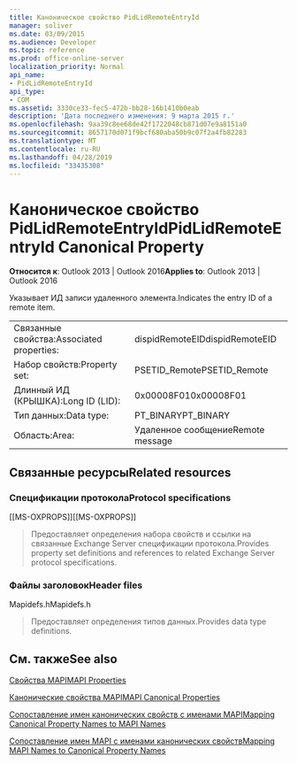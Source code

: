 ```yaml
---
title: Каноническое свойство PidLidRemoteEntryId
manager: soliver
ms.date: 03/09/2015
ms.audience: Developer
ms.topic: reference
ms.prod: office-online-server
localization_priority: Normal
api_name:
- PidLidRemoteEntryId
api_type:
- COM
ms.assetid: 3330ce33-fec5-472b-bb28-16b1410b0eab
description: 'Дата последнего изменения: 9 марта 2015 г.'
ms.openlocfilehash: 9aa39c8ee68de42f1722048cb871d07e9a8151a0
ms.sourcegitcommit: 8657170d071f9bcf680aba50b9c07f2a4fb82283
ms.translationtype: MT
ms.contentlocale: ru-RU
ms.lasthandoff: 04/28/2019
ms.locfileid: "33435308"
---
```

# <a name="pidlidremoteentryid-canonical-property"></a><span data-ttu-id="88c4f-103">Каноническое свойство PidLidRemoteEntryId</span><span class="sxs-lookup"><span data-stu-id="88c4f-103">PidLidRemoteEntryId Canonical Property</span></span>

  
  
<span data-ttu-id="88c4f-104">**Относится к**: Outlook 2013 | Outlook 2016</span><span class="sxs-lookup"><span data-stu-id="88c4f-104">**Applies to**: Outlook 2013 | Outlook 2016</span></span> 
  
<span data-ttu-id="88c4f-105">Указывает ИД записи удаленного элемента.</span><span class="sxs-lookup"><span data-stu-id="88c4f-105">Indicates the entry ID of a remote item.</span></span>
  
|||
|:-----|:-----|
|<span data-ttu-id="88c4f-106">Связанные свойства:</span><span class="sxs-lookup"><span data-stu-id="88c4f-106">Associated properties:</span></span>  <br/> |<span data-ttu-id="88c4f-107">dispidRemoteEID</span><span class="sxs-lookup"><span data-stu-id="88c4f-107">dispidRemoteEID</span></span>  <br/> |
|<span data-ttu-id="88c4f-108">Набор свойств:</span><span class="sxs-lookup"><span data-stu-id="88c4f-108">Property set:</span></span>  <br/> |<span data-ttu-id="88c4f-109">PSETID_Remote</span><span class="sxs-lookup"><span data-stu-id="88c4f-109">PSETID_Remote</span></span>  <br/> |
|<span data-ttu-id="88c4f-110">Длинный ИД (КРЫШКА):</span><span class="sxs-lookup"><span data-stu-id="88c4f-110">Long ID (LID):</span></span>  <br/> |<span data-ttu-id="88c4f-111">0x00008F01</span><span class="sxs-lookup"><span data-stu-id="88c4f-111">0x00008F01</span></span>  <br/> |
|<span data-ttu-id="88c4f-112">Тип данных:</span><span class="sxs-lookup"><span data-stu-id="88c4f-112">Data type:</span></span>  <br/> |<span data-ttu-id="88c4f-113">PT_BINARY</span><span class="sxs-lookup"><span data-stu-id="88c4f-113">PT_BINARY</span></span>  <br/> |
|<span data-ttu-id="88c4f-114">Область:</span><span class="sxs-lookup"><span data-stu-id="88c4f-114">Area:</span></span>  <br/> |<span data-ttu-id="88c4f-115">Удаленное сообщение</span><span class="sxs-lookup"><span data-stu-id="88c4f-115">Remote message</span></span>  <br/> |
   
## <a name="related-resources"></a><span data-ttu-id="88c4f-116">Связанные ресурсы</span><span class="sxs-lookup"><span data-stu-id="88c4f-116">Related resources</span></span>

### <a name="protocol-specifications"></a><span data-ttu-id="88c4f-117">Спецификации протокола</span><span class="sxs-lookup"><span data-stu-id="88c4f-117">Protocol specifications</span></span>

<span data-ttu-id="88c4f-118">[[MS-OXPROPS]]</span><span class="sxs-lookup"><span data-stu-id="88c4f-118">[[MS-OXPROPS]]</span></span> 
  
> <span data-ttu-id="88c4f-119">Предоставляет определения набора свойств и ссылки на связанные Exchange Server спецификации протокола.</span><span class="sxs-lookup"><span data-stu-id="88c4f-119">Provides property set definitions and references to related Exchange Server protocol specifications.</span></span>
    
### <a name="header-files"></a><span data-ttu-id="88c4f-120">Файлы заголовок</span><span class="sxs-lookup"><span data-stu-id="88c4f-120">Header files</span></span>

<span data-ttu-id="88c4f-121">Mapidefs.h</span><span class="sxs-lookup"><span data-stu-id="88c4f-121">Mapidefs.h</span></span>
  
> <span data-ttu-id="88c4f-122">Предоставляет определения типов данных.</span><span class="sxs-lookup"><span data-stu-id="88c4f-122">Provides data type definitions.</span></span>
    
## <a name="see-also"></a><span data-ttu-id="88c4f-123">См. также</span><span class="sxs-lookup"><span data-stu-id="88c4f-123">See also</span></span>



[<span data-ttu-id="88c4f-124">Свойства MAPI</span><span class="sxs-lookup"><span data-stu-id="88c4f-124">MAPI Properties</span></span>](mapi-properties.md)
  
[<span data-ttu-id="88c4f-125">Канонические свойства MAPI</span><span class="sxs-lookup"><span data-stu-id="88c4f-125">MAPI Canonical Properties</span></span>](mapi-canonical-properties.md)
  
[<span data-ttu-id="88c4f-126">Сопоставление имен канонических свойств с именами MAPI</span><span class="sxs-lookup"><span data-stu-id="88c4f-126">Mapping Canonical Property Names to MAPI Names</span></span>](mapping-canonical-property-names-to-mapi-names.md)
  
[<span data-ttu-id="88c4f-127">Сопоставление имен MAPI с именами канонических свойств</span><span class="sxs-lookup"><span data-stu-id="88c4f-127">Mapping MAPI Names to Canonical Property Names</span></span>](mapping-mapi-names-to-canonical-property-names.md)

